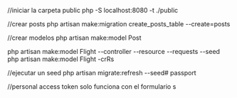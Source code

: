 //iniciar la carpeta public 
php -S localhost:8080 -t ./public

//crear posts
php artisan make:migration create_posts_table --create=posts

//crear modelos
php artisan make:model Post

php artisan make:model Flight --controller --resource --requests --seed
php artisan make:model Flight -crRs

//ejecutar un seed
php artisan migrate:refresh --seed# passport

//personal access token solo funciona con el formulario
s
